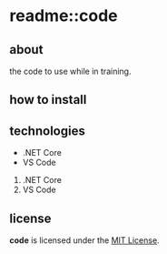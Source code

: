 # readme::code

## about
the code to use while in training.

## how to install

## technologies
* .NET Core
* VS Code

1. .NET Core
1. VS Code

## license
**code** is licensed under the [MIT License]().